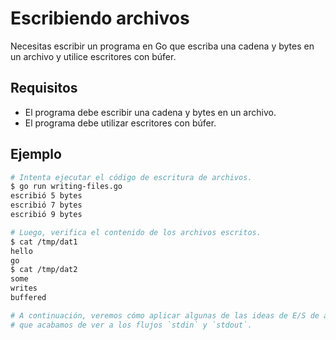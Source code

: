 # Escribiendo archivos

Necesitas escribir un programa en Go que escriba una cadena y bytes en un archivo y utilice escritores con búfer.

## Requisitos

- El programa debe escribir una cadena y bytes en un archivo.
- El programa debe utilizar escritores con búfer.

## Ejemplo

```sh
# Intenta ejecutar el código de escritura de archivos.
$ go run writing-files.go
escribió 5 bytes
escribió 7 bytes
escribió 9 bytes

# Luego, verifica el contenido de los archivos escritos.
$ cat /tmp/dat1
hello
go
$ cat /tmp/dat2
some
writes
buffered

# A continuación, veremos cómo aplicar algunas de las ideas de E/S de archivos
# que acabamos de ver a los flujos `stdin` y `stdout`.
```
